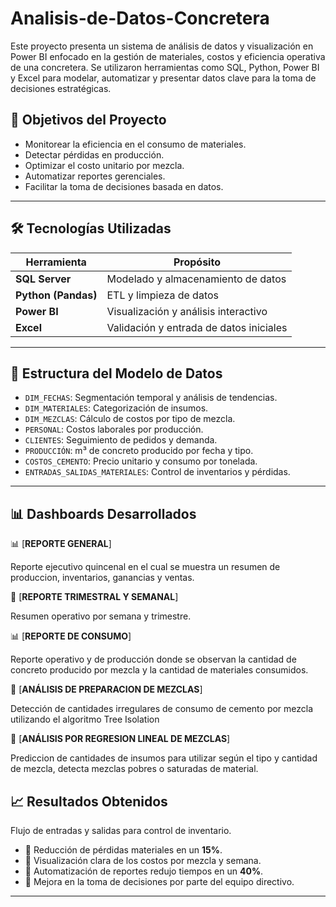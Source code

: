 # Analisis-de-Datos-Concretera
Este proyecto presenta un sistema de análisis de datos y visualización en Power BI enfocado en la gestión de materiales, costos y eficiencia operativa de una concretera. Se utilizaron herramientas como SQL, Python, Power BI y Excel para modelar, automatizar y presentar datos clave para la toma de decisiones estratégicas.
## 📌 Objetivos del Proyecto

- Monitorear la eficiencia en el consumo de materiales.
- Detectar pérdidas en producción.
- Optimizar el costo unitario por mezcla.
- Automatizar reportes gerenciales.
- Facilitar la toma de decisiones basada en datos.

---

## 🛠 Tecnologías Utilizadas

| Herramienta | Propósito |
|------------|-----------|
| **SQL Server** | Modelado y almacenamiento de datos |
| **Python (Pandas)** | ETL y limpieza de datos |
| **Power BI** | Visualización y análisis interactivo |
| **Excel** | Validación y entrada de datos iniciales |

---

## 🧩 Estructura del Modelo de Datos

- `DIM_FECHAS`: Segmentación temporal y análisis de tendencias.
- `DIM_MATERIALES`: Categorización de insumos.
- `DIM_MEZCLAS`: Cálculo de costos por tipo de mezcla.
- `PERSONAL`: Costos laborales por producción.
- `CLIENTES`: Seguimiento de pedidos y demanda.
- `PRODUCCIÓN`: m³ de concreto producido por fecha y tipo.
- `COSTOS_CEMENTO`: Precio unitario y consumo por tonelada.
- `ENTRADAS_SALIDAS_MATERIALES`: Control de inventarios y pérdidas.

---

## 📊 Dashboards Desarrollados

📊 [**REPORTE GENERAL**]

Reporte ejecutivo quincenal en el cual se muestra un resumen de produccion, inventarios, ganancias y ventas.

📆 [**REPORTE TRIMESTRAL Y SEMANAL**]

Resumen operativo por semana y trimestre.

📊 [**REPORTE DE CONSUMO**]

Reporte operativo y de producción donde se observan la cantidad de concreto producido por mezcla y la cantidad de materiales consumidos.

🧪 [**ANÁLISIS DE PREPARACION DE MEZCLAS**]

Detección de cantidades irregulares de consumo de cemento por mezcla utilizando el algoritmo Tree Isolation

🧪 [**ANÁLISIS POR REGRESION LINEAL DE MEZCLAS**]

Prediccion de cantidades de insumos para utilizar según el tipo y cantidad de mezcla, detecta mezclas pobres o saturadas de material.



 
## 📈 Resultados Obtenidos
Flujo de entradas y salidas para control de inventario.
- 🔹 Reducción de pérdidas materiales en un **15%**.
- 🔹 Visualización clara de los costos por mezcla y semana.
- 🔹 Automatización de reportes redujo tiempos en un **40%**.
- 🔹 Mejora en la toma de decisiones por parte del equipo directivo.

---
